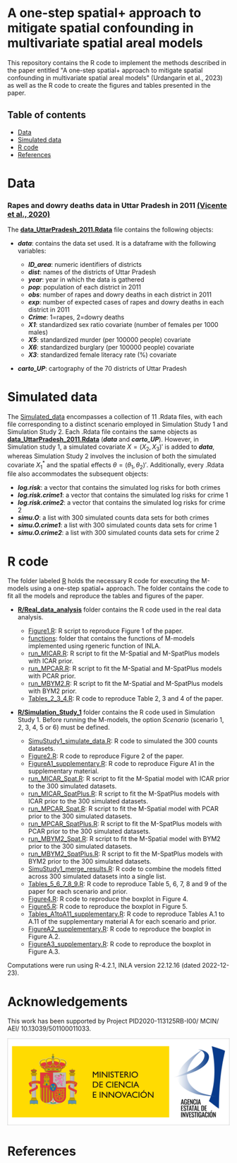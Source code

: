 # A one-step spatial+ approach to mitigate spatial confounding in multivariate spatial areal models
This repository contains the R code to implement the methods described in the paper entitled "A one-step spatial+ approach to mitigate spatial confounding in multivariate spatial areal models" (Urdangarin et al., 2023) as well as the R code to create the figures and tables presented in the paper.


## Table of contents

- [Data](#Data)
- [Simulated data](#SimulatedData)
- [R code](#R-code)
- [References](#References)


# Data
### Rapes and dowry deaths data in Uttar Pradesh in 2011 [(Vicente et al., 2020)](https://rss.onlinelibrary.wiley.com/doi/10.1111/rssa.12545)

The [**data_UttarPradesh_2011.Rdata**](https://github.com/spatialstatisticsupna/Multivariate_confounding/blob/main/Data/data_UttarPradesh_2011.Rdata) file contains the following objects:
  - **_data_**: contains the data set used. It is a dataframe with the following variables:
    - **_ID_area_**: numeric identifiers of districts
    - **_dist_**: names of the districts of Uttar Pradesh
    - **_year_**: year in which the data is gathered
    - **_pop_**: population of each district in 2011
    - **_obs_**: number of rapes and dowry deaths in each district in 2011
    - **_exp_**: number of expected cases of rapes and dowry deaths in each district in 2011
    - **_Crime_**: 1=rapes, 2=dowry deaths
    - **_X1_**: standardized sex ratio covariate (number of females per 1000 males)
    - **_X5_**: standardized murder (per 100000 people) covariate 
    - **_X6_**: standardized burglary (per 100000 people) covariate 
    - **_X3_**: standardized female literacy rate (%) covariate

  - **_carto_UP_**: cartography of the 70 districts of Uttar Pradesh



# Simulated data
The [Simulated_data](https://github.com/spatialstatisticsupna/Multivariate_confounding/tree/main/Simulated_data) encompasses a collection of 11 .Rdata files, with each file corresponding to a distinct scenario employed in Simulation Study 1 and Simulation Study 2. Each .Rdata file contains the same objects as [**data_UttarPradesh_2011.Rdata**](https://github.com/spatialstatisticsupna/Multivariate_confounding/blob/main/Data/data_UttarPradesh_2011.Rdata) (**_data_** and **_carto_UP_**). However, in Simulation study 1, a simulated covariate $X=(X_2, X_3)'$ is added to **_data_**, whereas Simulation Study 2 involves the inclusion of both the simulated covariate $X_1^{*}$ and the spatial effects $\theta=(\theta_1, \theta_2)'$. Additionally, every .Rdata file also accommodates the subsequent objects:
- **_log.risk_**: a vector that contains the simulated log risks for both crimes
- **_log.risk.crime1_**: a vector that contains the simulated log risks for crime 1
- **_log.risk.crime2_**: a vector that contains the simulated log risks for crime 2
- **_simu.O_**: a list with 300 simulated counts data sets for both crimes
- **_simu.O.crime1_**: a list with 300 simulated counts data sets for crime 1
- **_simu.O.crime2_**: a list with 300 simulated counts data sets for crime 2


# R code

The folder labeled [R](https://github.com/spatialstatisticsupna/Multivariate_confounding/tree/main/R) holds the necessary R code for executing the M-models using a one-step spatial+ approach. The folder contains the code to fit all the models and reproduce the tables and figures of the paper. 

- [**R/Real_data_analysis**](https://github.com/spatialstatisticsupna/Multivariate_confounding/tree/main/R/Real_data_analysis) folder contains the R code used in the real data analysis.
  - [Figure1.R](https://github.com/spatialstatisticsupna/Multivariate_confounding/blob/main/R/Real_data_analysis/Figure1.R): R script to reproduce Figure 1 of the paper.
  - [functions](https://github.com/spatialstatisticsupna/Multivariate_confounding/tree/main/R/Real_data_analysis/functions): folder that contains the functions of M-models implemented using rgeneric function of INLA.
  - [run_MICAR.R](https://github.com/spatialstatisticsupna/Multivariate_confounding/blob/main/R/Real_data_analysis/run_MICAR.R): R script to fit the M-Spatial and M-SpatPlus models with ICAR prior.
  - [run_MPCAR.R](https://github.com/spatialstatisticsupna/Multivariate_confounding/blob/main/R/Real_data_analysis/run_MPCAR.R): R script to fit the M-Spatial and M-SpatPlus models with PCAR prior.
  - [run_MBYM2.R](https://github.com/spatialstatisticsupna/Multivariate_confounding/blob/main/R/Real_data_analysis/run_MBYM2.R): R script to fit the M-Spatial and M-SpatPlus models with BYM2 prior. 
  - [Tables_2_3_4.R](https://github.com/spatialstatisticsupna/Multivariate_confounding/blob/main/R/Real_data_analysis/Tables_2_3_4.R): R code to reproduce Table 2, 3 and 4 of the paper.
 
- [**R/Simulation_Study_1**](https://github.com/spatialstatisticsupna/Multivariate_confounding/tree/main/R/Simulation_study_1) folder contains the R code used in Simulation Study 1. Before running the M-models, the option _Scenario_ (scenario 1, 2, 3, 4, 5 or 6) must be defined.
  - [SimuStudy1_simulate_data.R](https://github.com/spatialstatisticsupna/Multivariate_confounding/blob/main/R/Simulation_study_1/SimuStudy1_simulate_data.R): R code to simulated the 300 counts datasets.
  - [Figure2.R](https://github.com/spatialstatisticsupna/Simulation_confounding_article/blob/main/R/Simulation_study_1/Figure2.R): R code to reproduce Figure 2 of the paper.
  - [FigureA1_supplementary.R](https://github.com/spatialstatisticsupna/Multivariate_confounding/blob/main/R/Simulation_study_1/FigureA1_supplementary.R): R code to reproduce Figure A1 in the supplementary material.
  - [run_MICAR_Spat.R](https://github.com/spatialstatisticsupna/Multivariate_confounding/blob/main/R/Simulation_study_1/run_MICAR_Spat.R): R script to fit the M-Spatial model with ICAR prior to the 300 simulated datasets.
  - [run_MICAR_SpatPlus.R](https://github.com/spatialstatisticsupna/Multivariate_confounding/blob/main/R/Simulation_study_1/run_MICAR_SpatPlus.R): R script to fit the M-SpatPlus models with ICAR prior to the 300 simulated datasets.
  - [run_MPCAR_Spat.R](https://github.com/spatialstatisticsupna/Multivariate_confounding/blob/main/R/Simulation_study_1/run_MPCAR_Spat.R): R script to fit the M-Spatial model with PCAR prior to the 300 simulated datasets.
  - [run_MPCAR_SpatPlus.R](https://github.com/spatialstatisticsupna/Multivariate_confounding/blob/main/R/Simulation_study_1/run_MPCAR_SpatPlus.R): R script to fit the M-SpatPlus models with PCAR prior to the 300 simulated datasets.
  - [run_MBYM2_Spat.R](https://github.com/spatialstatisticsupna/Multivariate_confounding/blob/main/R/Simulation_study_1/run_MBYM2_Spat.R): R script to fit the M-Spatial model with BYM2 prior to the 300 simulated datasets.
  - [run_MBYM2_SpatPlus.R](https://github.com/spatialstatisticsupna/Multivariate_confounding/blob/main/R/Simulation_study_1/run_MBYM2_SpatPlus.R): R script to fit the M-SpatPlus models with BYM2 prior to the 300 simulated datasets.
  - [SimuStudy1_merge_results.R](https://github.com/spatialstatisticsupna/Multivariate_confounding/blob/main/R/Simulation_study_1/SimuStudy1_merge_results.R): R code to combine the models fitted across 300 simulated datasets into a single list.
  - [Tables_5_6_7_8_9.R](https://github.com/spatialstatisticsupna/Multivariate_confounding/blob/main/R/Simulation_study_1/Tables_5_6_7_8_9.R): R code to reproduce Table 5, 6, 7, 8 and 9 of the paper for each scenario and prior.
  - [Figure4.R](https://github.com/spatialstatisticsupna/Multivariate_confounding/blob/main/R/Simulation_study_1/Figure4.R): R code to reproduce the boxplot in Figure 4.
  - [Figure5.R](https://github.com/spatialstatisticsupna/Multivariate_confounding/blob/main/R/Simulation_study_1/Figure5.R): R code to reproduce the boxplot in Figure 5.
  - [Tables_A1toA11_supplementary.R](https://github.com/spatialstatisticsupna/Multivariate_confounding/blob/main/R/Simulation_study_1/Tables_A1toA11_supplementary.R): R code to reproduce Tables A.1 to A.11 of the supplementary material A for each scenario and prior.
  - [FigureA2_supplementary.R](https://github.com/spatialstatisticsupna/Multivariate_confounding/blob/main/R/Simulation_study_1/FigureA2_supplementary.R): R code to reproduce the boxplot in Figure A.2.
  - [FigureA3_supplementary.R](https://github.com/spatialstatisticsupna/Multivariate_confounding/blob/main/R/Simulation_study_1/FigureA3_supplementary.R): R code to reproduce the boxplot in Figure A.3.
 


Computations were run using R-4.2.1, INLA version 22.12.16 (dated 2022-12-23).

# Acknowledgements
This work has been supported by Project PID2020-113125RB-I00/ MCIN/ AEI/ 10.13039/501100011033.

![image](https://github.com/spatialstatisticsupna/Comparing-R-INLA-and-NIMBLE/blob/main/micin-aei.jpg)
 
# References

	
